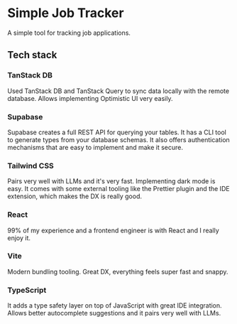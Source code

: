 # Simple Job Tracker

A simple tool for tracking job applications.

## Tech stack

### TanStack DB

Used TanStack DB and TanStack Query to sync data locally with the remote database. Allows implementing Optimistic UI very easily.

### Supabase

Supabase creates a full REST API for querying your tables. It has a CLI tool to generate types from your database schemas. It also offers authentication mechanisms that are easy to implement and make it secure.

### Tailwind CSS

Pairs very well with LLMs and it's very fast. Implementing dark mode is easy. It comes with some external tooling like the Prettier plugin and the IDE extension, which makes the DX is really good.

### React

99% of my experience and a frontend engineer is with React and I really enjoy it.

### Vite

Modern bundling tooling. Great DX, everything feels super fast and snappy.

### TypeScript

It adds a type safety layer on top of JavaScript with great IDE integration. Allows better autocomplete suggestions and it pairs very well with LLMs.
